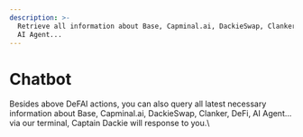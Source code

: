 ```yaml
---
description: >-
  Retrieve all information about Base, Capminal.ai, DackieSwap, Clanker, DeFi,
  AI Agent...
---
```


# Chatbot

Besides above DeFAI actions, you can also query all latest necessary information about Base, Capminal.ai, DackieSwap, Clanker, DeFi, AI Agent... via our terminal, Captain Dackie will response to you.\
